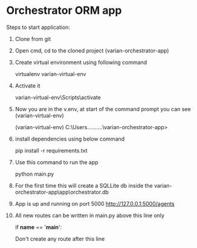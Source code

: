 # Orchestrator ORM app

Steps to start application:

1. Clone from git
2. Open cmd, cd to the cloned project (varian-orchestrator-app)
3. Create virtual environment using following command
   
   virtualenv varian-virtual-env   
4. Activate it 
   
   varian-virtual-env\Scripts\activate
   
5. Now you are in the v.env, at start of the command prompt you can see (varian-virtual-env)
	
	(varian-virtual-env) C:\Users\..........\varian-orchestrator-app>
	
6. install dependencies using below command
	
	pip install -r requirements.txt
	
7. Use this command to run the app
	
	python main.py

8. For the first time this will create a SQLLite db inside the varian-orchestrator-app\app\orchestrator.db

9. App is up and running on port 5000
	http://127.0.0.1:5000/agents

10. All new routes can be written in main.py above this line only

    if __name__ == '__main__':

    Don't create any route after this line
